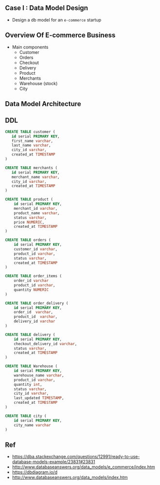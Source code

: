 ## Case I : Data Model Design
- Design a db model for an `e-commerce` startup

## Overview Of E-commerce Business 

- Main components
    - Customer 
    - Orders
    - Checkout
    - Delivery
    - Product
    - Merchants
    - Warehouse (stock)
    - City

## Data Model Architecture

## DDL

```sql
CREATE TABLE customer (
   id serial PRIMARY KEY, 
   first_name varchar,
   last_name varchar,
   city_id varchar,
   created_at TIMESTAMP
) 

CREATE TABLE merchants (
   id serial PRIMARY KEY,
   merchant_name varchar,
   city_id varchar,
   created_at TIMESTAMP
)

CREATE TABLE product (
    id serial PRIMARY KEY,
    merchant_id varchar,
    product_name varchar,
    status varchar, 
    price NUMERIC,
    created_at TIMESTAMP
)

CREATE TABLE orders (
    id serial PRIMARY KEY,
    customer_id varchar,
    product_id varchar,
    status varchar,
    created_at TIMESTAMP
)

CREATE TABLE order_items (
    order_id varchar 
    product_id varchar,
    quantity NUMERIC
)

CREATE TABLE order_delivery (
    id serial PRIMARY KEY,
    order_id  varchar,
    product_id  varchar,
    delivery_id varchar
)

CREATE TABLE delivery (
    id serial PRIMARY KEY,
    checkout_delivery_id varchar,
    status varchar,
    created_at TIMESTAMP
)

CREATE TABLE Warehouse (
    id serial PRIMARY KEY,
    warehouse_name varchar,
    product_id varchar,
    quantity int, 
    status varchar,
    city_id varchar,
    last_updated TIMESTAMP, 
    created_at TIMESTAMP
)

CREATE TABLE city (
    id serial PRIMARY KEY,
    city_name varchar
)
```

## Ref 
- https://dba.stackexchange.com/questions/12991/ready-to-use-database-models-example/23831#23831
- http://www.databaseanswers.org/data_models/e_commerce/index.htm
- https://dbdiagram.io/d
- http://www.databaseanswers.org/data_models/index.htm
